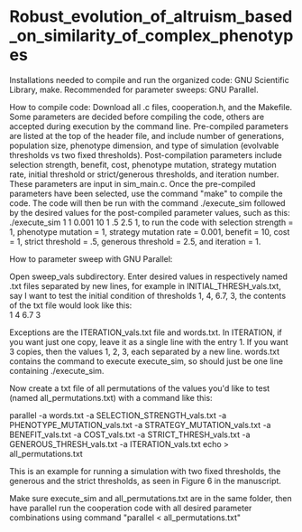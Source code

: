# Robust_evolution_of_altruism_based_on_similarity_of_complex_phenotypes
Installations needed to compile and run the organized code: GNU Scientific Library, make. Recommended for parameter sweeps: GNU Parallel.

How to compile code: Download all .c files, cooperation.h, and the Makefile. Some parameters are decided before compiling the code, others are accepted during execution by the command line. Pre-compiled parameters are listed at the top of the header file, and include number of generations, population size, phenotype dimension, and type of simulation (evolvable thresholds vs two fixed thresholds). Post-compilation parameters include selection strength, benefit, cost, phenotype mutation, strategy mutation rate, initial threshold or strict/generous thresholds, and iteration number. These parameters are input in sim_main.c. Once the pre-compiled parameters have been selected, use the command "make" to compile the code. The code will then be run with the command ./execute_sim followed by the desired values for the post-compiled parameter values, such as this: ./execute_sim 1 1 0.001 10 1 .5 2.5 1, to run the code with selection strength = 1, phenotype mutation = 1, strategy mutation rate = 0.001, benefit = 10, cost = 1, strict threshold = .5, generous threshold = 2.5, and iteration = 1.

How to parameter sweep with GNU Parallel:

Open sweep_vals subdirectory. Enter desired values in respectively named .txt files separated by new lines, for example in INITIAL_THRESH_vals.txt, say I want to test the initial condition of thresholds 1, 4, 6.7, 3, the contents of the txt file would look like this:  
1
4
6.7
3 

Exceptions are the ITERATION_vals.txt file and words.txt. In ITERATION, if you want just one copy, leave it as a single line with the entry 1. If you want 3 copies, then the values 1, 2, 3, each separated by a new line. words.txt contains the command to execute execute_sim, so should just be one line containing ./execute_sim.

Now create a txt file of all permutations of the values you'd like to test (named all_permutations.txt) with a command like this:

parallel -a words.txt -a SELECTION_STRENGTH_vals.txt -a PHENOTYPE_MUTATION_vals.txt -a STRATEGY_MUTATION_vals.txt -a BENEFIT_vals.txt -a COST_vals.txt -a STRICT_THRESH_vals.txt -a GENEROUS_THRESH_vals.txt -a ITERATION_vals.txt echo > all_permutations.txt

This is an example for running a simulation with two fixed thresholds, the generous and the strict thresholds, as seen in Figure 6 in the manuscript.

Make sure execute_sim and all_permutations.txt are in the same folder, then have parallel run the cooperation code with all desired parameter combinations using command "parallel < all_permutations.txt"
